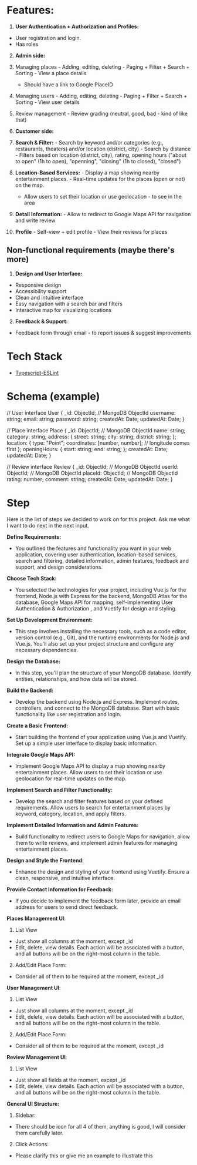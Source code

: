 # Features:
1. **User Authentication + Authorization and Profiles:**
  - User registration and login.
  - Has roles

2. **Admin side:**
  1. Managing places 
    - Adding, editing, deleting
    - Paging + Filter + Search + Sorting
    - View a place details
      + Should have a link to Google PlaceID
  2. Managing users 
    - Adding, editing, deleting
    - Paging + Filter + Search + Sorting
    - View user details
  3. Review management
    - Review grading (neutral, good, bad - kind of like that)

3. **Customer side:**
  1. **Search & Filter:**
    - Search by keyword and/or categories (e.g., restaurants, theaters) and/or location (district, city)
    - Search by distance
    - Filters based on location (district, city), rating, opening hours ("about to open" (1h to open), "openning", "closing" (1h to closed), "closed")

  2. **Location-Based Services:**
    - Display a map showing nearby entertainment places.
    - Real-time updates for the places (open or not) on the map.
      + Allow users to set their location or use geolocation - to see in the area  

  3. **Detail Information:**
    - Allow to redirect to Google Maps API for navigation and write review

  4. **Profile**
    - Self-view + edit profile
    - View their reviews for places


## Non-functional requirements (maybe there's more)
1. **Design and User Interface:**  
  - Responsive design
  - Accessibility support
  - Clean and intuitive interface
  - Easy navigation with a search bar and filters
  - Interactive map for visualizing locations

2. **Feedback & Support:**
  - Feedback form through email - to report issues & suggest improvements


# Tech Stack
- [Typescript-ESLint](https://typescript-eslint.io/)



# Schema (example)
// User
interface User {
  _id: ObjectId;                  // MongoDB ObjectId
  username: string;
  email: string;
  password: string;
  createdAt: Date;
  updatedAt: Date;
}

// Place
interface Place {
  _id: ObjectId;                  // MongoDB ObjectId
  name: string;
  category: string;
  address: {
    street: string;
    city: string;
    district: string;
  };
  location: {
    type: "Point";
    coordinates: [number, number]; // longitude comes first
  };
  openingHours: {
    start: string;
    end: string;
  };
  createdAt: Date;
  updatedAt: Date;
}

// Review
interface Review {
  _id: ObjectId;                  // MongoDB ObjectId
  userId: ObjectId;               // MongoDB ObjectId
  placeId: ObjectId;              // MongoDB ObjectId
  rating: number;
  comment: string;
  createdAt: Date;
  updatedAt: Date;
}



# Step
Here is the list of steps we decided to work on for this project. Ask me what I want to do next in the next input.

**Define Requirements:**
- You outlined the features and functionality you want in your web application, covering user authentication, location-based services, search and filtering, detailed information, admin features, feedback and support, and design considerations.

**Choose Tech Stack:**
- You selected the technologies for your project, including Vue.js for the frontend, Node.js with Express for the backend, MongoDB Atlas for the database, Google Maps API for mapping, self-implementing User Authentication & Authorization , and Vuetify for design and styling.

**Set Up Development Environment:**
- This step involves installing the necessary tools, such as a code editor, version control (e.g., Git), and the runtime environments for Node.js and Vue.js. You'll also set up your project structure and configure any necessary dependencies.

**Design the Database:**
- In this step, you'll plan the structure of your MongoDB database. Identify entities, relationships, and how data will be stored.

**Build the Backend:**
- Develop the backend using Node.js and Express. Implement routes, controllers, and connect to the MongoDB database. Start with basic functionality like user registration and login.

**Create a Basic Frontend:**
- Start building the frontend of your application using Vue.js and Vuetify. Set up a simple user interface to display basic information.

**Integrate Google Maps API:**
- Implement Google Maps API to display a map showing nearby entertainment places. Allow users to set their location or use geolocation for real-time updates on the map.

<!-- **Implement User Authentication with Auth0:**
- Set up user authentication using Auth0. This involves configuring Auth0, integrating it with your frontend and backend, and implementing user registration and login. -->

**Implement Search and Filter Functionality:**
- Develop the search and filter features based on your defined requirements. Allow users to search for entertainment places by keyword, category, location, and apply filters.

**Implement Detailed Information and Admin Features:**
- Build functionality to redirect users to Google Maps for navigation, allow them to write reviews, and implement admin features for managing entertainment places.

**Design and Style the Frontend:**
- Enhance the design and styling of your frontend using Vuetify. Ensure a clean, responsive, and intuitive interface.

**Provide Contact Information for Feedback:**
- If you decide to implement the feedback form later, provide an email address for users to send direct feedback.



<!-- **Places Management UI**:
1. List View
  - As table
  - Just show all fields at the moment, except _id
2. Add/Edit Place Form:
  - Consider all of them to be required at the moment, except _id
  - No specific validation at the moment

**User Management UI**:
1. List View
  - As table
  - Just show all fields at the moment, except _id
2. Add/Edit Place Form:
  - Consider all of them to be required at the moment, except _id
  - No specific validation at the moment

**Review Management UI**:
1. List View
  - As table
  - Just show all fields at the moment, except _id

**Dashboard UI:**
1. Dashboard Overview:
  - I will think about it later, just put a placeholder Dashboard -->

**Places Management UI**:
1. List View
  - Just show all columns at the moment, except _id
  - Edit, delete, view details. Each action will be associated with a button, and all buttons will be on the right-most column in the table.
2. Add/Edit Place Form:
  - Consider all of them to be required at the moment, except _id

**User Management UI**:
1. List View
  - Just show all columns at the moment, except _id
  - Edit, delete, view details. Each action will be associated with a button, and all buttons will be on the right-most column in the table.
2. Add/Edit Place Form:
  - Consider all of them to be required at the moment, except _id

**Review Management UI**:
1. List View
  - Just show all fields at the moment, except _id
  - Edit, delete, view details. Each action will be associated with a button, and all buttons will be on the right-most column in the table.

**General UI Structure:**
1. Sidebar:
- There should be icon for all 4 of them, anything is good, I will consider them carefully later.
2. Click Actions:
- Please clarify this or give me an example to illustrate this
